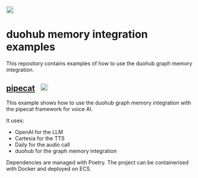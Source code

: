 <img src="https://mintlify.s3-us-west-1.amazonaws.com/duohub/logo/logo-light.svg" alt="duohub logo" height="20">

# duohub memory integration examples

This repository contains examples of how to use the duohub graph memory integration.

## [pipecat](/pipecat)  &nbsp; <img src="https://mintlify.s3-us-west-1.amazonaws.com/daily/logo/dark.svg" alt="pipecat logo" height="20">

This example shows how to use the duohub graph memory integration with the pipecat framework for voice AI. 

It uses: 

- OpenAI for the LLM
- Cartesia for the TTS
- Daily for the audio call
- duohub for the graph memory integration

Dependencies are managed with Poetry. The project can be containerised with Docker and deployed on ECS.